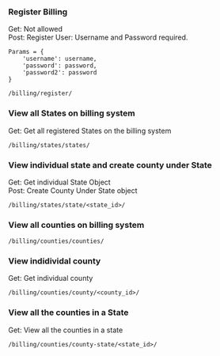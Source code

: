 
### Register Billing
Get: Not allowed   
Post: Register User: Username and Password required. 

```
Params = {  
	'username': username,    
	'password': password,    
	'password2': password    
}   
```
```
/billing/register/
```

### View all States on billing system

Get: Get all registered States on the billing system  

```
/billing/states/states/
```

### View individual state and create county under State
Get: Get individual State Object   
Post: Create County Under State object  

```
/billing/states/state/<state_id>/
```


### View all counties on billing system
```
/billing/counties/counties/
```

### View indidividal county
Get: Get individual county   
```
/billing/counties/county/<county_id>/ 
```

### View all the counties in a State
Get: View all the counties in a state   

```
/billing/counties/county-state/<state_id>/
```

